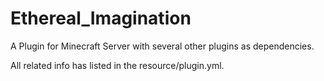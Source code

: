 # Ethereal_Imagination

A Plugin for Minecraft Server with several other plugins as dependencies.

All related info has listed in the resource/plugin.yml.
